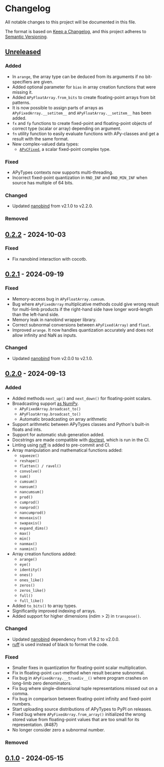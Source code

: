 # Changelog

All notable changes to this project will be documented in this file.

The format is based on [Keep a Changelog](https://keepachangelog.com/en/1.1.0/),
and this project adheres to [Semantic Versioning](https://semver.org/spec/v2.0.0.html).

## [Unreleased]

### Added

- In `arange`, the array type can be deduced from its arguments if no bit-
  specifiers are given.
- Added optional parameter for `bias` in array creation functions that were
  missing it.
- Added `APyFloatArray.from_bits` to create floating-point arrays from bit patterns.
- It is now possible to assign parts of arrays as `APyFixedArray.__setitem__` and
  `APyFloatArray.__setitem__` has been added.
- `fx` and `fp` functions to create fixed-point and floating-point objects of
  correct type (scalar or array) depending on argument.
- `fn` utility function to easily evaluate functions with APy-classes and get a
  result with the same format.
- New complex-valued data types:
  - [`APyCFixed`](https://apytypes.github.io/apytypes/api/apycfixed.html), a
    scalar fixed-point complex type.

### Fixed

- APyTypes contexts now supports multi-threading.
- Incorrect fixed-point quantization in `RND_INF` and `RND_MIN_INF` when source
  has multiple of 64 bits.

### Changed

- Updated [nanobind](https://github.com/wjakob/nanobind) from v2.1.0 to v2.2.0.

### Removed

## [0.2.2] - 2024-10-03

### Fixed

- Fix nanobind interaction with cocotb.

## [0.2.1] - 2024-09-19

### Fixed

- Memory-access bug in `APyFloatArray.cumsum`.
- Bug where `APyFixedArray` multiplicative methods could give wrong result for
  multi-limb products if the right-hand side have longer word-length than the
  left-hand side.
- Memory leak in nanobind wrapper library.
- Correct subnormal conversions between `APyFixed(Array)` and `float`.
- Improved `arange`. It now handles quantization accurately and does not
  allow infinity and NaN as inputs.

### Changed

- Updated [nanobind](https://github.com/wjakob/nanobind) from v2.0.0 to v2.1.0.

## [0.2.0] - 2024-09-13

### Added

- Added methods `next_up()` and `next_down()` for floating-point scalars.
- Broadcasting support
  [as NumPy](https://numpy.org/doc/stable/user/basics.broadcasting.html).
  - `APyFixedArray.broadcast_to()`
  - `APyFloatArray.broadcast_to()`
  - Automatic broadcasting on array arithmetic
- Support arithmetic between APyTypes classes and Python's built-in floats and
  ints.
- Support for automatic stub generation added.
- Docstrings are made compatible with
  [doctest](https://docs.python.org/3/library/doctest.html), which is
  run in the CI.
- Linting using [ruff](https://docs.astral.sh/ruff/) is added to pre-commit and CI.
- Array manipulation and mathematical functions added:
  - `squeeze()`
  - `reshape()`
  - `flatten() / ravel()`
  - `convolve()`
  - `sum()`
  - `cumsum()`
  - `nansum()`
  - `nancumsum()`
  - `prod()`
  - `cumprod()`
  - `nanprod()`
  - `nancumprod()`
  - `moveaxis()`
  - `swapaxis()`
  - `expand_dims()`
  - `max()`
  - `min()`
  - `nanmax()`
  - `nanmin()`
- Array creation functions added:
  - `arange()`
  - `eye()`
  - `identity()`
  - `ones()`
  - `ones_like()`
  - `zeros()`
  - `zeros_like()`
  - `full()`
  - `full_like()`
- Added `to_bits()` to array types.
- Significantly improved indexing of arrays.
- Added support for higher dimensions (ndim > 2) in `transpose()`.

### Changed

- Updated [nanobind](https://github.com/wjakob/nanobind) dependency from v1.9.2 to
  v2.0.0.
- [ruff](https://docs.astral.sh/ruff/) is used instead of black to format the code.

### Fixed

- Smaller fixes in quantization for floating-point scalar multiplication.
- Fix in floating-point `cast`-method when result became subnormal.
- Fix bug in `APyFixedArray.__truediv__()` where program crashes on long-limb
  zero denominators.
- Fix bug where single-dimensional tuple representations missed out on a comma.
- Fix bug in comparison between floating-point infinity and fixed-point numbers.
- Start uploading source distributions of APyTypes to PyPI on releases.
- Fixed bug where `APyFixedArray.from_array()` initialized the wrong stored
  value from floating-point values that are too small for its representation.
  (#487)
- No longer consider zero a subnormal number.

### Removed

## [0.1.0] - 2024-05-15

[unreleased]: https://github.com/apytypes/apytypes/compare/v0.2.2...HEAD
[0.2.2]: https://github.com/apytypes/apytypes/releases/tag/v0.2.2
[0.2.1]: https://github.com/apytypes/apytypes/releases/tag/v0.2.1
[0.2.0]: https://github.com/apytypes/apytypes/releases/tag/v0.2.0
[0.1.0]: https://github.com/apytypes/apytypes/releases/tag/v0.1.0
